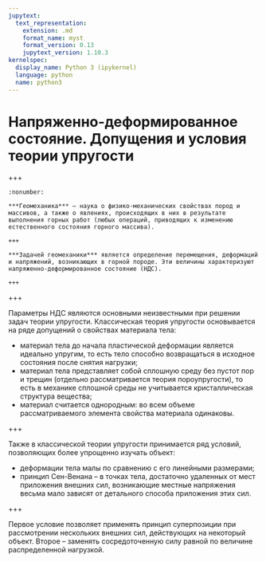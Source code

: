```yaml
---
jupytext:
  text_representation:
    extension: .md
    format_name: myst
    format_version: 0.13
    jupytext_version: 1.10.3
kernelspec:
  display_name: Python 3 (ipykernel)
  language: python
  name: python3
---
```


<a id='geomech-rg-assumptions'></a>
# Напряженно-деформированное состояние. Допущения и условия теории упругости

+++

```{prf:определение}
:nonumber:

***Геомеханика*** – наука о физико-механических свойствах пород и массивов, а также о явлениях, происходящих в них в результате выполнения горных работ (любых операций, приводящих к изменению естественного состояния горного массива).

+++

***Задачей геомеханики*** является определение перемещения, деформаций и напряжений, возникающих в горной породе. Эти величины характеризуют напряженно-деформированное состояние (НДС).

+++

```

+++

Параметры НДС являются основными неизвестными при решении задач теории упругости. Классическая теория упругости основывается на ряде допущений о свойствах материала тела:
* материал тела до начала пластической деформации является идеально упругим, то есть тело способно возвращаться в исходное состояния после снятия нагрузки;
* материал тела представляет собой сплошную среду без пустот пор и трещин (отдельно рассматривается теория пороупругости), то есть в механике сплошной среды не учитывается кристаллическая структура вещества;
* материал считается однородным: во всем объеме рассматриваемого элемента свойства материала одинаковы.

+++

Также в классической теории упругости принимается ряд условий, позволяющих более упрощенно изучать объект:
* деформации тела малы по сравнению с его линейными размерами;
* принцип Сен-Венана – в точках тела, достаточно удаленных от мест приложения внешних сил, возникающие местные напряжения весьма мало зависят от детального способа приложения этих сил.

+++

Первое условие позволяет применять принцип суперпозиции при рассмотрении нескольких внешних сил, действующих на некоторый объект. Второе – заменять сосредоточенную силу равной по величине распределенной нагрузкой.
